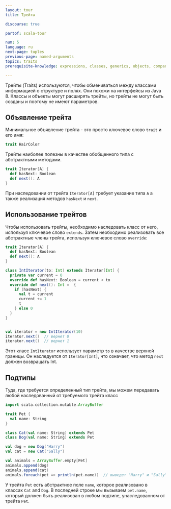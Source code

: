 ```yaml
---
layout: tour
title: Трейты

discourse: true

partof: scala-tour

num: 5
language: ru
next-page: tuples
previous-page: named-arguments
topics: traits
prerequisite-knowledge: expressions, classes, generics, objects, companion-objects

---
```


Трейты (Traits) используются, чтобы обмениваться между классами информацией о структуре и полях. Они похожи на интерфейсы из Java 8. Классы и объекты могут расширять трейты, но трейты не могут быть созданы и поэтому не имеют параметров.

## Объявление трейта
Минимальное объявление трейта - это просто ключевое слово `trait` и его имя:

```scala mdoc
trait HairColor
```

Трейты наиболее полезны в качестве обобщенного типа с абстрактными методами.
```scala mdoc
trait Iterator[A] {
  def hasNext: Boolean
  def next(): A
}
```

При наследовании от трейта `Iterator[A]` требует указание типа `A` а также реализация методов `hasNext` и `next`.

## Использование трейтов
Чтобы использовать трейты, необходимо наследовать класс от него, используя ключевое слово `extends`. Затем необходимо реализовать все абстрактные члены трейта, используя ключевое слово `override`:
```scala mdoc:nest
trait Iterator[A] {
  def hasNext: Boolean
  def next(): A
}

class IntIterator(to: Int) extends Iterator[Int] {
  private var current = 0
  override def hasNext: Boolean = current < to
  override def next(): Int =  {
    if (hasNext) {
      val t = current
      current += 1
      t
    } else 0
  }
}


val iterator = new IntIterator(10)
iterator.next()  // вернет 0
iterator.next()  // вернет 1
```
Этот класс `IntIterator` использует параметр `to` в качестве верхней границы. Он наследуется от `Iterator[Int]`, что означает, что метод `next` должен возвращать Int.

## Подтипы
Туда, где требуется определенный тип трейта, мы можем передавать любой наследованный от требуемого трейта класс 
```scala mdoc
import scala.collection.mutable.ArrayBuffer

trait Pet {
  val name: String
}

class Cat(val name: String) extends Pet
class Dog(val name: String) extends Pet

val dog = new Dog("Harry")
val cat = new Cat("Sally")

val animals = ArrayBuffer.empty[Pet]
animals.append(dog)
animals.append(cat)
animals.foreach(pet => println(pet.name))  // выведет "Harry" и "Sally"
```
У трейта `Pet` есть абстрактное поле `name`, которое реализовано в классах `Cat` and `Dog`. В последней строке мы вызываем `pet.name`, который должен быть реализован в любом подтипе, унаследованном от трейта `Pet`.

